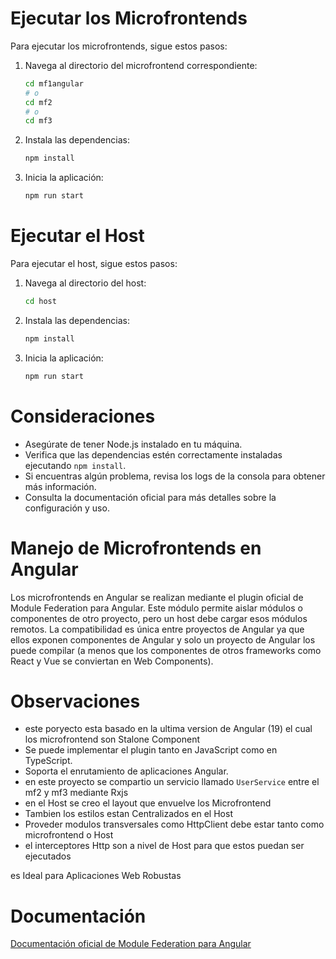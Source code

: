 # Ejecutar los Microfrontends

Para ejecutar los microfrontends, sigue estos pasos:

1. Navega al directorio del microfrontend correspondiente:
    ```bash
    cd mf1angular
    # o
    cd mf2
    # o
    cd mf3
    ```
2. Instala las dependencias:
    ```bash
    npm install
    ```

3. Inicia la aplicación:
    ```bash
    npm run start
    ```

# Ejecutar el Host

Para ejecutar el host, sigue estos pasos:

1. Navega al directorio del host:
    ```bash
    cd host
    ```
2. Instala las dependencias:
    ```bash
    npm install
    ```

2. Inicia la aplicación:
    ```bash
    npm run start
    ```

# Consideraciones 

- Asegúrate de tener Node.js instalado en tu máquina.
- Verifica que las dependencias estén correctamente instaladas ejecutando `npm install`.
- Si encuentras algún problema, revisa los logs de la consola para obtener más información.
- Consulta la documentación oficial para más detalles sobre la configuración y uso.

# Manejo de Microfrontends en Angular

Los microfrontends en Angular se realizan mediante el plugin oficial de Module Federation para Angular. Este módulo permite aislar módulos o componentes de otro proyecto, pero un host debe cargar esos módulos remotos. La compatibilidad es única entre proyectos de Angular ya que ellos exponen componentes de Angular y solo un proyecto de Angular los puede compilar (a menos que los componentes de otros frameworks como React y Vue se conviertan en Web Components).

# Observaciones 

- este poryecto esta basado en la ultima version de Angular (19) el cual los microfrontend son Stalone Component
- Se puede implementar el plugin tanto en JavaScript como en TypeScript.
- Soporta el enrutamiento de aplicaciones Angular.
- en este proyecto se compartio un servicio llamado `UserService` entre el mf2 y mf3 mediante Rxjs
- en el Host se creo el layout que envuelve los Microfrontend
- Tambien los estilos estan Centralizados en el Host
- Proveder modulos transversales como HttpClient debe estar tanto como microfrontend o Host 
- el interceptores Http son a nivel de Host para que estos puedan ser ejecutados

es Ideal para Aplicaciones Web Robustas 

# Documentación

[Documentación oficial de Module Federation para Angular](https://module-federation.io/practice/frameworks/angular/angular-cli.html)

